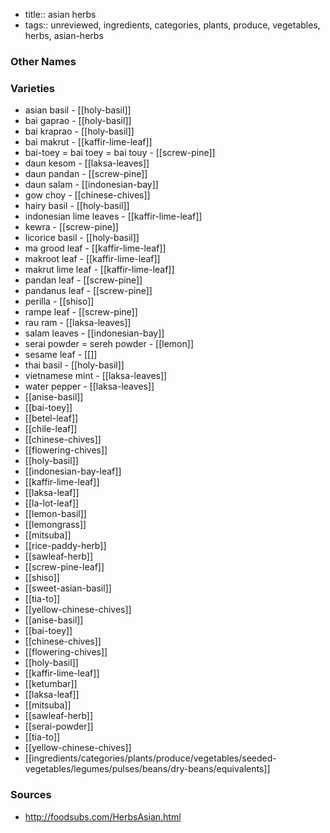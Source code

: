 - title:: asian herbs
- tags:: unreviewed, ingredients, categories, plants, produce, vegetables, herbs, asian-herbs


### Other Names


### Varieties

* asian basil - [[holy-basil]]
* bai gaprao - [[holy-basil]]
* bai kraprao - [[holy-basil]]
* bai makrut - [[kaffir-lime-leaf]]
* bai-toey = bai toey = bai touy - [[screw-pine]]
* daun kesom - [[laksa-leaves]]
* daun pandan - [[screw-pine]]
* daun salam - [[indonesian-bay]]
* gow choy - [[chinese-chives]]
* hairy basil - [[holy-basil]]
* indonesian lime leaves - [[kaffir-lime-leaf]]
* kewra - [[screw-pine]]
* licorice basil - [[holy-basil]]
* ma grood leaf - [[kaffir-lime-leaf]]
* makroot leaf - [[kaffir-lime-leaf]]
* makrut lime leaf - [[kaffir-lime-leaf]]
* pandan leaf - [[screw-pine]]
* pandanus leaf - [[screw-pine]]
* perilla - [[shiso]]
* rampe leaf - [[screw-pine]]
* rau ram - [[laksa-leaves]]
* salam leaves - [[indonesian-bay]]
* serai powder = sereh powder - [[lemon]]
* sesame leaf - [[]]
* thai basil - [[holy-basil]]
* vietnamese mint - [[laksa-leaves]]
* water pepper - [[laksa-leaves]]
* [[anise-basil]]
* [[bai-toey]]
* [[betel-leaf]]
* [[chile-leaf]]
* [[chinese-chives]]
* [[flowering-chives]]
* [[holy-basil]]
* [[indonesian-bay-leaf]]
* [[kaffir-lime-leaf]]
* [[laksa-leaf]]
* [[la-lot-leaf]]
* [[lemon-basil]]
* [[lemongrass]]
* [[mitsuba]]
* [[rice-paddy-herb]]
* [[sawleaf-herb]]
* [[screw-pine-leaf]]
* [[shiso]]
* [[sweet-asian-basil]]
* [[tia-to]]
* [[yellow-chinese-chives]]
* [[anise-basil]]
* [[bai-toey]]
* [[chinese-chives]]
* [[flowering-chives]]
* [[holy-basil]]
* [[kaffir-lime-leaf]]
* [[ketumbar]]
* [[laksa-leaf]]
* [[mitsuba]]
* [[sawleaf-herb]]
* [[serai-powder]]
* [[tia-to]]
* [[yellow-chinese-chives]]
* [[ingredients/categories/plants/produce/vegetables/seeded-vegetables/legumes/pulses/beans/dry-beans/equivalents]]

### Sources
* http://foodsubs.com/HerbsAsian.html
